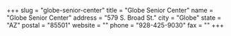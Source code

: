 +++
slug = "globe-senior-center"
title = "Globe Senior Center"
name = "Globe Senior Center"
address = "579 S. Broad St."
city = "Globe"
state = "AZ"
postal = "85501"
website = ""
phone = "928-425-9030"
fax = ""
+++
